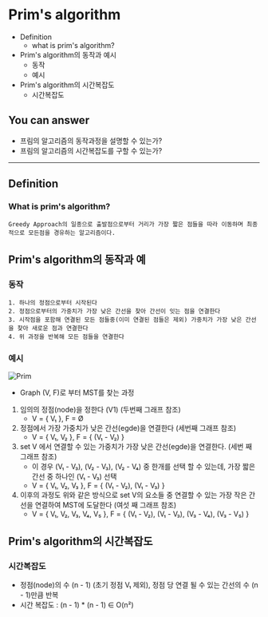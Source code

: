 # Prim's algorithm
- Definition
  - what is prim's algorithm?
- Prim's algorithm의 동작과 예시
  - 동작
  - 예시
- Prim's algorithm의 시간복잡도
  - 시간복잡도

## You can answer
- 프림의 알고리즘의 동작과정을 설명할 수 있는가?
- 프림의 알고리즘의 시간복잡도를 구할 수 있는가?
---


## Definition
### What is prim's algorithm?
```
Greedy Approach의 일종으로 출발점으로부터 거리가 가장 짧은 점들을 따라 이동하며 최종적으로 모든점을 경유하는 알고리즘이다.
```


## Prim's algorithm의 동작과 예
### 동작
```
1. 하나의 정점으로부터 시작된다
2. 정점으로부터의 가중치가 가장 낮은 간선을 찾아 간선이 잇는 점을 연결한다
3. 시작점을 포함해 연결된 모든 점들중(이미 연결된 점들은 제외) 가중치가 가장 낮은 간선을 찾아 새로운 점과 연결한다
4. 위 과정을 반복해 모든 점들을 연결한다
```
### 예시
![Prim](https://user-images.githubusercontent.com/70050038/116186329-5a60f480-a75e-11eb-9a6a-9f2cd7dbd657.PNG)
- Graph (V, F)로 부터 MST를 찾는 과정
1. 임의의 정점(node)을 정한다 (V1) (두번째 그래프 참조)
   - V = { V&#8321; }, F = Ø
2. 정점에서 가장 가중치가 낮은 간선(egde)을 연결한다 (세번째 그래프 참조)
   - V = { V&#8321;, V&#8322; }, F = { (V&#8321; - V&#8322;) }
3. set V 에서 연결할 수 있는 가중치가 가장 낮은 간선(egde)을 연결한다. (세번 째 그래프 참조)
   - 이 경우 (V₁ - V&#8323;), (V&#8322; - V&#8323;), (V&#8322; - V&#8324;) 중 한개를 선택 할 수 있는데, 가장 짧은 간선 중 하나인 (V₁ - V&#8323;) 선택
   - V = { V&#8321;, V&#8322;, V&#8323; }, F = { (V&#8321; - V&#8322;), (V&#8321; - V&#8323;) }
4. 이후의 과정도 위와 같은 방식으로 set V의 요소들 중 연결할 수 있는 가장 작은 간선을 연결하여 MST에 도달한다 (여섯 째 그래프 참조)
   - V = { V&#8321;, V&#8322;, V&#8323;, V&#8324;, V&#8325; }, F = { (V&#8321; - V&#8322;), (V&#8321; - V&#8323;), (V&#8323; - V&#8324;), (V&#8323; - V&#8325;) }


## Prim's algorithm의 시간복잡도
### 시간복잡도
- 정점(node)의 수 (n - 1) (초기 정점 V&#8321; 제외), 정점 당 연결 될 수 있는 간선의 수 (n - 1)만큼 반복
- 시간 복잡도 : (n - 1) * (n - 1) ∈ O(n&#178;)
